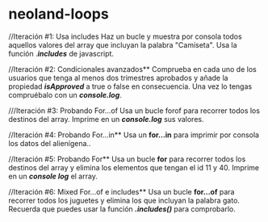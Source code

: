 # neoland-loops

//Iteración #1: Usa includes
Haz un bucle y muestra por consola todos aquellos valores del array que incluyan la palabra "Camiseta". Usa la función .***includes*** de javascript.

//Iteración #2: Condicionales avanzados**
Comprueba en cada uno de los usuarios que tenga al menos dos trimestres aprobados y añade la propiedad ***isApproved*** 
a true o false en consecuencia. Una vez lo tengas compruébalo con un ***console.log***.

///Iteración #3: Probando For...of
Usa un bucle forof para recorrer todos los destinos del array. Imprime en un ***console.log*** sus valores.

//Iteración #4: Probando For...in**
Usa un **for...in** para imprimir por consola los datos del alienígena..

//Iteración #5: Probando For**
Usa un bucle **for** para recorrer todos los destinos del array y elimina los elementos que tengan el id 11 y 40. Imprime en 
un ***console log*** el array.


//Iteración #6: Mixed For...of e includes**
Usa un bucle **for...of** para recorrer todos los juguetes y elimina los que incluyan la palabra gato. Recuerda que puedes usar la función ***.includes()*** para comprobarlo.